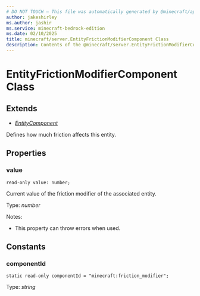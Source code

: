 ```yaml
---
# DO NOT TOUCH — This file was automatically generated by @minecraft/api-docs-generator, to report problems file an issue at https://github.com/Mojang/minecraft-scripting-libraries
author: jakeshirley
ms.author: jashir
ms.service: minecraft-bedrock-edition
ms.date: 02/10/2025
title: minecraft/server.EntityFrictionModifierComponent Class
description: Contents of the @minecraft/server.EntityFrictionModifierComponent class.
---
```

# EntityFrictionModifierComponent Class

## Extends
- [*EntityComponent*](EntityComponent.md)

Defines how much friction affects this entity.

## Properties

### **value**
`read-only value: number;`

Current value of the friction modifier of the associated entity.

Type: *number*

Notes:
  - This property can throw errors when used.

## Constants

### **componentId**
`static read-only componentId = "minecraft:friction_modifier";`

Type: *string*
